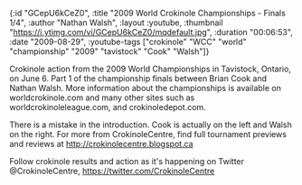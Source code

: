 {:id "GCepU6kCeZ0",
 :title "2009 World Crokinole Championships - Finals 1/4",
 :author "Nathan Walsh",
 :layout :youtube,
 :thumbnail "https://i.ytimg.com/vi/GCepU6kCeZ0/mqdefault.jpg",
 :duration "00:06:53",
 :date "2009-08-29",
 :youtube-tags
 ["crokinole"
  "WCC"
  "world"
  "championship"
  "2009"
  "tavistock"
  "Cook"
  "Walsh"]}


Crokinole action from the 2009 World Championships in Tavistock, Ontario, on June 6. Part 1 of the championship finals between Brian Cook and Nathan Walsh. More information about the championships is available on worldcrokinole.com and many other sites such as worldcrokinoleleague.com, and crokinoledepot.com.

There is a mistake in the introduction. Cook is actually on the left and Walsh on the right. For more from CrokinoleCentre, find full tournament previews and reviews at http://crokinolecentre.blogspot.ca

Follow crokinole results and action as it's happening on Twitter @CrokinoleCentre, https://twitter.com/CrokinoleCentre
